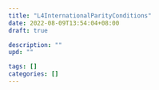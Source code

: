 ```yaml
---
title: "L4InternationalParityConditions"
date: 2022-08-09T13:54:04+08:00
draft: true

description: ""
upd: ""

tags: []
categories: []
---
```


<!--more-->